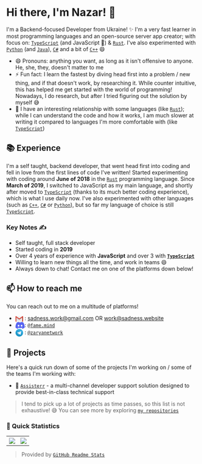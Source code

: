 # Hi there, I'm Nazar! 👋 <img src="https://komarev.com/ghpvc/?username=SadnessNetwork" alt="" align="center" />

I'm a Backend-focused Developer from Ukraine! ✨ I'm a very fast learner in most programming languages and an open-source server app creator; with focus on: [`TypeScript`] (and JavaScript 👀) & [`Rust`]. I've also experimented with [`Python`] (and [`Java`]), [`C#`] and a bit of [`C++`] 😄

- 😄 Pronouns: anything you want, as long as it isn't offensive to anyone. He, she, they, doesn't matter to me
- ⚡ Fun fact: I learn the fastest by diving head first into a problem / new thing, and if that doesn't work, by researching it. While counter intuitive, this has helped me get started with the world of programming! Nowadays, I do research, but after I tried figuring out the solution by myself 😅
- 👀 I have an interesting relationship with some languages (like [`Rust`]); while I can understand the code and how it works, I am much slower at writing it compared to languages I'm more comfortable with (like [`TypeScript`])

## 📚 Experience

I'm a self taught, backend developer, that went head first into coding and fell in love from the first lines of code I've written! Started experimenting with coding around **June of 2018** in the [`Rust`] programming language. Since **March of 2019**, I switched to JavaScript as my main language, and shortly after moved to [`TypeScript`] (thanks to its much better coding experience), which is what I use daily now. I've also experimented with other languages (such as [`C++`], [`C#`] or [`Python`]), but so far my language of choice is still [`TypeScript`].

### Key Notes ✍️

- Self taught, full stack developer
- Started coding in **2019**
- Over 4 years of experience with **JavaScript** and over 3 with **[`TypeScript`]**
- Willing to learn new things all the time, and work in teams 😄
- Always down to chat! Contact me on one of the platforms down below!

## 📫 How to reach me

You can reach out to me on a multitude of platforms!

- <img src="https://raw.githubusercontent.com/SadnessNetwork/SadnessNetwork/master/assets/logo-gmail.png" align="center"> : sadness.work@gmail.com OR work@sadness.website
- <img src="https://raw.githubusercontent.com/SadnessNetwork/SadnessNetwork/master/assets/logo-discord.png" align="center">: [`@fame.mind`](https://discord.com/users/536479598469316639)
- <img src="https://raw.githubusercontent.com/SadnessNetwork/SadnessNetwork/master/assets/logo-telegram.png" align="center"> : [`@zaryanetwork`][Telegram]

## 🔭 Projects

Here's a quick run down of some of the projects I'm working on / some of the teams I'm working with:

- 🤖 [`Assisterr`] - a multi-channel developer support solution designed to provide best-in-class technical support

> I tend to pick up a lot of projects as time passes, so this list is not exhaustive! :sweat_smile:
> You can see more by exploring [`my repositories`]

### 👀 Quick Statistics

<table>
  <tr>
    <td align="center" style="padding=0;width=50%;">
      <img align="center" style="padding=0;" src="https://github-readme-stats.vercel.app/api/?username=SadnessNetwork&show_icons=true&title_color=4F8CC9&text_color=9f9f9f&bg_color=151515&hide_border=true&icon_color=4F8CC9&hide_title=true&count_private=true" />
    </td>
    <td align="center" style="padding=0;width=50%;">
      <img align="center" style="padding=0;" src="https://github-readme-stats.vercel.app/api/top-langs/?username=SadnessNetwork&layout=compact&title_color=4F8CC9&text_color=9f9f9f&bg_color=151515&hide_border=true&icon_color=4F8CC9&hide=visual%20basic&count_private=true&extra=GAwesomeBot/bot,sharding-manager-next,api-next,web-next,bot-next,ts-template,worker-library,websocket-next;discordjs/discord.js,discord-api-types,collection;KlasaCommunityPlugins/no-mention-spam,tags,functions,channels-gateway,raw-events;auttaja/frontend;binarytf/binarytf;SolteraGG/StickyWallet,kotlin-plugin-base;Gay-Geeks/core,currency,leveling,utils,types,shop,modules-template;sapphiredev/utilities,framework,pieces,plugins,interactions,shapeshift,spinel,website;skyra-project/skyra,char;pfp-lgbt/frontend,pfp-lgbt-api;apify/browser-pool,apify-storage-local-js,apify-sdk-js,apify-client-js,apify-ts,crawlee,fingerprint-suite,apify-shared-js,proxy-chain,apify-actor-docker;statespacelabs/onlylabs-discord-bot;tidalmarket/tidal-ticket-bot-vladdy" />
    </td>
  </tr>
</table>

> Provided by [`GitHub Readme Stats`]

<!----------------- LINKS --------------->

[`TypeScript`]: https://www.typescriptlang.org/
[`JavaScript`]: https://developer.mozilla.org/en-US/docs/Web/JavaScript
[`Rust`]: https://www.rust-lang.org/
[`Java`]: https://adoptopenjdk.net/
[`Python`]: https://www.python.org/
[`C++`]: https://learn.microsoft.com/en-us/cpp/cpp/?view=msvc-170
[`C#`]: https://docs.microsoft.com/en-us/dotnet/csharp/
[`Discord`]: https://discord.com/
[`my repositories`]: https://github.com/SadnessNetwork?tab=repositories
[`GitHub Readme Stats`]: https://github.com/anuraghazra/github-readme-stats
[Telegram]: https://t.me/zaryanetwork

<!--------------- Teams ----------------->

[`Assisterr`]: https://www.assisterr.xyz/
